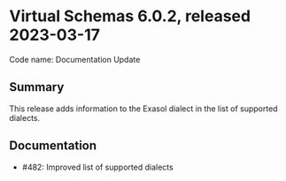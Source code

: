 # Virtual Schemas 6.0.2, released 2023-03-17

Code name: Documentation Update

## Summary

This release adds information to the Exasol dialect in the list of supported dialects.

## Documentation

* #482: Improved list of supported dialects
